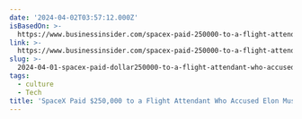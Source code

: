 ```yaml
---
date: '2024-04-02T03:57:12.000Z'
isBasedOn: >-
  https://www.businessinsider.com/spacex-paid-250000-to-a-flight-attendant-who-accused-elon-musk-of-sexual-misconduct-2022-5
link: >-
  https://www.businessinsider.com/spacex-paid-250000-to-a-flight-attendant-who-accused-elon-musk-of-sexual-misconduct-2022-5
slug: >-
  2024-04-01-spacex-paid-dollar250000-to-a-flight-attendant-who-accused-elon-musk-of-sexual
tags:
  - culture
  - Tech
title: 'SpaceX Paid $250,000 to a Flight Attendant Who Accused Elon Musk of Sexual '
---
```


